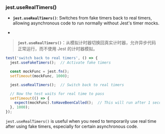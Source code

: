 ### jest.useRealTimers()

- **`jest.useRealTimers()`**: Switches from fake timers back to real timers, allowing asynchronous code to run normally without Jest's timer mocks.

- <audio src="../../../../Downloads/__`jest.useReal.mp3"></audio>

> **`jest.useRealTimers()`**：从模拟计时器切换回真实计时器，允许异步代码正常运行，而不使用 Jest 的计时器模拟。
>
> <audio src="../../../../Downloads/`jest.useRealTi.mp3"></audio>

```js
test('switch back to real timers', () => {
  jest.useFakeTimers();  // Activate fake timers

  const mockFunc = jest.fn();
  setTimeout(mockFunc, 1000);

  jest.useRealTimers();  // Switch back to real timers

  // Now the test waits for real time to pass
  setTimeout(() => {
    expect(mockFunc).toHaveBeenCalled();  // This will run after 1 second in real time
  }, 1000);
});
```

<audio src="../../../../Downloads/这段代码演示了如何在 Jest.mp3"></audio>

`jest.useRealTimers()` is useful when you need to temporarily use real time after using fake timers, especially for certain asynchronous code.